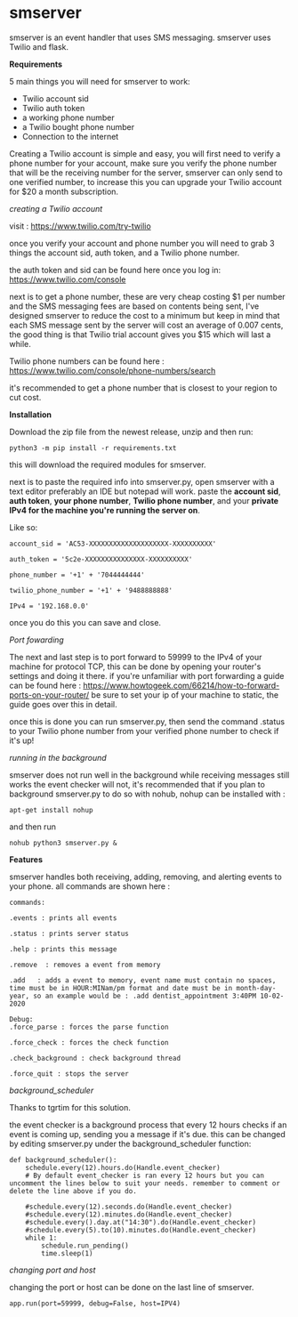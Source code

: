 # smserver

smserver is an event handler that uses SMS messaging. smserver uses Twilio and flask.


**Requirements**

5 main things you will need for smserver to work:

* Twilio account sid
* Twilio auth token
* a working phone number
* a Twilio bought phone number
* Connection to the internet

Creating a Twilio account is simple and easy, you will first need to verify a phone number for your account, make sure you verify the phone number that will be the receiving number for the server, smserver can only send to one verified number, to increase this you can upgrade your Twilio account for $20 a month subscription.

_creating a Twilio account_

visit : https://www.twilio.com/try-twilio

once you verify your account and phone number you will need to grab 3 things the account sid, auth token, and a Twilio phone number.

the auth token and sid can be found here once you log in: https://www.twilio.com/console

next is to get a phone number, these are very cheap costing $1 per number and the SMS messaging fees are based on contents being sent, I've designed smserver to reduce the cost to a minimum but keep in mind that each SMS message sent by the server will cost an average of 0.007 cents, the good thing is that Twilio trial account gives you $15 which will last a while.

Twilio phone numbers can be found here : https://www.twilio.com/console/phone-numbers/search

it's recommended to get a phone number that is closest to your region to cut cost.

**Installation**

Download the zip file from the newest release, unzip and then run:

```
python3 -m pip install -r requirements.txt
```

this will download the required modules for smserver.

next is to paste the required info into smserver.py, open smserver with a text editor preferably an IDE but notepad will work.
paste the **account sid**, **auth token**, **your phone number**, **Twilio phone number**, and your **private IPv4 for the machine you're running the server on**.

Like so:

```
account_sid = 'AC53-XXXXXXXXXXXXXXXXXXXX-XXXXXXXXXX'

auth_token = '5c2e-XXXXXXXXXXXXXXX-XXXXXXXXXX'

phone_number = '+1' + '7044444444'

twilio_phone_number = '+1' + '9488888888'

IPv4 = '192.168.0.0'
```

once you do this you can save and close.

_Port fowarding_

The next and last step is to port forward to 59999 to the IPv4 of your machine for protocol TCP, this can be done by opening your router's settings and doing it there. if you're unfamiliar with port forwarding a guide can be found here : https://www.howtogeek.com/66214/how-to-forward-ports-on-your-router/
be sure to set your ip of your machine to static, the guide goes over this in detail.

once this is done you can run smserver.py, then send the command .status to your Twilio phone number from your verified phone number to check if it's up!


_running in the background_

smserver does not run well in the background while receiving messages still works the event checker will not, it's recommended that if you plan to background smserver.py to do so with nohub, nohup can be installed with : 
```
apt-get install nohup
```
and then run
```
nohub python3 smserver.py &
```
**Features**

smserver handles both receiving, adding, removing, and alerting events to your phone. all commands are shown here :

```
commands:

.events : prints all events

.status : prints server status

.help : prints this message

.remove  : removes a event from memory
  
.add   : adds a event to memory, event name must contain no spaces, time must be in HOUR:MINam/pm format and date must be in month-day-year, so an example would be : .add dentist_appointment 3:40PM 10-02-2020

Debug:
.force_parse : forces the parse function

.force_check : forces the check function

.check_background : check background thread

.force_quit : stops the server
```

_background_scheduler_

Thanks to tgrtim for this solution.

the event checker is a background process that every 12 hours checks if an event is coming up, sending you a message if it's due. this can be changed by editing smserver.py under the background_scheduler function:
```
def background_scheduler():
    schedule.every(12).hours.do(Handle.event_checker)
    # By default event_checker is ran every 12 hours but you can uncomment the lines below to suit your needs. remember to comment or delete the line above if you do.

    #schedule.every(12).seconds.do(Handle.event_checker)
    #schedule.every(12).minutes.do(Handle.event_checker)
    #schedule.every().day.at("14:30").do(Handle.event_checker)
    #schedule.every(5).to(10).minutes.do(Handle.event_checker)
    while 1:
        schedule.run_pending()
        time.sleep(1)
```

_changing port and host_

changing the port or host can be done on the last line of smserver.
```
app.run(port=59999, debug=False, host=IPV4)
```
